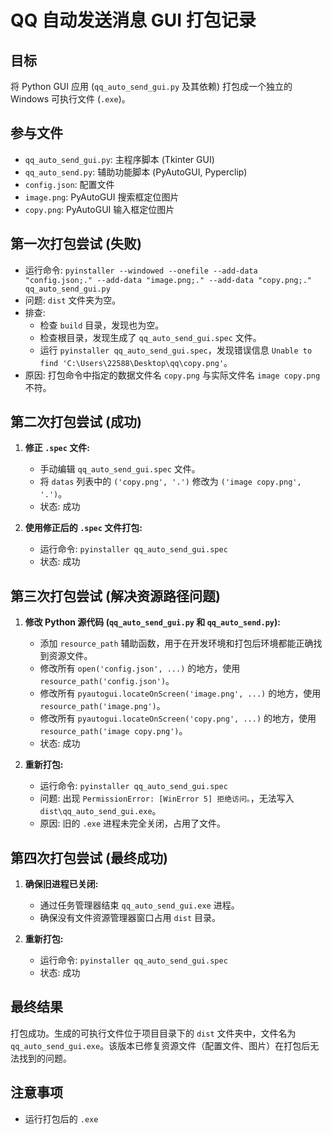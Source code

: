 # QQ 自动发送消息 GUI 打包记录

## 目标
将 Python GUI 应用 (`qq_auto_send_gui.py` 及其依赖) 打包成一个独立的 Windows 可执行文件 (`.exe`)。

## 参与文件
*   `qq_auto_send_gui.py`: 主程序脚本 (Tkinter GUI)
*   `qq_auto_send.py`: 辅助功能脚本 (PyAutoGUI, Pyperclip)
*   `config.json`: 配置文件
*   `image.png`: PyAutoGUI 搜索框定位图片
*   `copy.png`: PyAutoGUI 输入框定位图片

## 第一次打包尝试 (失败)
*   运行命令: `pyinstaller --windowed --onefile --add-data "config.json;." --add-data "image.png;." --add-data "copy.png;." qq_auto_send_gui.py`
*   问题: `dist` 文件夹为空。
*   排查: 
    *   检查 `build` 目录，发现也为空。
    *   检查根目录，发现生成了 `qq_auto_send_gui.spec` 文件。
    *   运行 `pyinstaller qq_auto_send_gui.spec`，发现错误信息 `Unable to find 'C:\Users\22588\Desktop\qq\copy.png'`。
*   原因: 打包命令中指定的数据文件名 `copy.png` 与实际文件名 `image copy.png` 不符。

## 第二次打包尝试 (成功)

1.  **修正 `.spec` 文件:**
    *   手动编辑 `qq_auto_send_gui.spec` 文件。
    *   将 `datas` 列表中的 `('copy.png', '.')` 修改为 `('image copy.png', '.')`。
    *   状态: 成功

2.  **使用修正后的 `.spec` 文件打包:**
    *   运行命令: `pyinstaller qq_auto_send_gui.spec`
    *   状态: 成功

## 第三次打包尝试 (解决资源路径问题)

1.  **修改 Python 源代码 (`qq_auto_send_gui.py` 和 `qq_auto_send.py`):**
    *   添加 `resource_path` 辅助函数，用于在开发环境和打包后环境都能正确找到资源文件。
    *   修改所有 `open('config.json', ...)` 的地方，使用 `resource_path('config.json')`。
    *   修改所有 `pyautogui.locateOnScreen('image.png', ...)` 的地方，使用 `resource_path('image.png')`。
    *   修改所有 `pyautogui.locateOnScreen('copy.png', ...)` 的地方，使用 `resource_path('image copy.png')`。
    *   状态: 成功

2.  **重新打包:**
    *   运行命令: `pyinstaller qq_auto_send_gui.spec`
    *   问题: 出现 `PermissionError: [WinError 5] 拒绝访问。`，无法写入 `dist\qq_auto_send_gui.exe`。
    *   原因: 旧的 `.exe` 进程未完全关闭，占用了文件。

## 第四次打包尝试 (最终成功)

1.  **确保旧进程已关闭:**
    *   通过任务管理器结束 `qq_auto_send_gui.exe` 进程。
    *   确保没有文件资源管理器窗口占用 `dist` 目录。

2.  **重新打包:**
    *   运行命令: `pyinstaller qq_auto_send_gui.spec`
    *   状态: 成功

## 最终结果
打包成功。生成的可执行文件位于项目目录下的 `dist` 文件夹中，文件名为 `qq_auto_send_gui.exe`。该版本已修复资源文件（配置文件、图片）在打包后无法找到的问题。

## 注意事项
*   运行打包后的 `.exe`